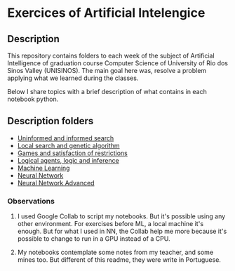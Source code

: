 # Exercices of Artificial Intelengice #

## Description ##

This repository contains folders to each week of the subject of Artificial Intelligence of graduation course Computer Science of University of Rio dos Sinos Valley (UNISINOS). 
The main goal here was, resolve a problem applying what we learned during the classes.

Below I share topics with a brief description of what contains in each notebook python.

## Description folders ##

- [Uninformed and informed search](aula-2/02-exercicio-ia.ipynb)
- [Local search and genetic algorithm](aula-3/03-exercicio-ia.ipynb)
- [Games and satisfaction of restrictions](aula-4/04-exercicio-ia.ipynb)
- [Logical agents, logic and inference](aula-5/05-exercicio-ia.ipynb)
- [Machine Learning](aula-10/Aula_10.ipynb)
- [Neural Network](aula-11/Aula_11.ipynb)
- [Neural Network Advanced](aula-12/Aula_12.ipynb)

### Observations ###

1. I used Google Collab to script my notebooks. But it's possible using any other environment.
For exercises before ML, a local machine it's enough. But for what I used in NN, the Collab help me more because it's possible to change to run in a GPU instead of a CPU.

2. My notebooks contemplate some notes from my teacher, and some mines too. But different of this readme, they were write in Portuguese.
